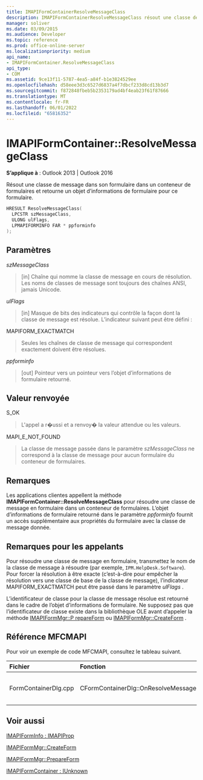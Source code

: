 ```yaml
---
title: IMAPIFormContainerResolveMessageClass
description: IMAPIFormContainerResolveMessageClass résout une classe de message dans son formulaire dans un conteneur de formulaires et retourne un objet d’informations de formulaire pour ce formulaire.
manager: soliver
ms.date: 03/09/2015
ms.audience: Developer
ms.topic: reference
ms.prod: office-online-server
ms.localizationpriority: medium
api_name:
- IMAPIFormContainer.ResolveMessageClass
api_type:
- COM
ms.assetid: 9ce13f11-5787-4ea5-a84f-b1e3824529ee
ms.openlocfilehash: d58eee3d3c6527d6837a4f7dbcf233d8cd13b3d7
ms.sourcegitcommit: f872848fbeb5b2353179ad4bf4eab23f61f87666
ms.translationtype: MT
ms.contentlocale: fr-FR
ms.lasthandoff: 06/01/2022
ms.locfileid: "65816352"
---
```

# <a name="imapiformcontainerresolvemessageclass"></a>IMAPIFormContainer::ResolveMessageClass

**S’applique à** : Outlook 2013 | Outlook 2016
  
Résout une classe de message dans son formulaire dans un conteneur de formulaires et retourne un objet d’informations de formulaire pour ce formulaire.
  
```cpp
HRESULT ResolveMessageClass(
  LPCSTR szMessageClass,
  ULONG ulFlags,
  LPMAPIFORMINFO FAR * ppforminfo
);
```

## <a name="parameters"></a>Paramètres

 _szMessageClass_
  
> [in] Chaîne qui nomme la classe de message en cours de résolution. Les noms de classes de message sont toujours des chaînes ANSI, jamais Unicode.

 _ulFlags_
  
> [in] Masque de bits des indicateurs qui contrôle la façon dont la classe de message est résolue. L’indicateur suivant peut être défini :

MAPIFORM_EXACTMATCH
  
> Seules les chaînes de classe de message qui correspondent exactement doivent être résolues.

 _ppforminfo_
  
> [out] Pointeur vers un pointeur vers l’objet d’informations de formulaire retourné.

## <a name="return-value"></a>Valeur renvoyée

S_OK
  
> L'appel a r�ussi et a renvoy� la valeur attendue ou les valeurs.

MAPI_E_NOT_FOUND
  
> La classe de message passée dans le paramètre _szMessageClass_ ne correspond à la classe de message pour aucun formulaire du conteneur de formulaires.

## <a name="remarks"></a>Remarques

Les applications clientes appellent la méthode **IMAPIFormContainer::ResolveMessageClass** pour résoudre une classe de message en formulaire dans un conteneur de formulaires. L’objet d’informations de formulaire retourné dans le paramètre _ppforminfo_ fournit un accès supplémentaire aux propriétés du formulaire avec la classe de message donnée.
  
## <a name="notes-to-callers"></a>Remarques pour les appelants

Pour résoudre une classe de message en formulaire, transmettez le nom de la classe de message à résoudre (par exemple, `IPM.HelpDesk.Software`). Pour forcer la résolution à être exacte (c’est-à-dire pour empêcher la résolution vers une classe de base de la classe de message), l’indicateur MAPIFORM_EXACTMATCH peut être passé dans le paramètre _ulFlags_ .
  
L’identificateur de classe pour la classe de message résolue est retourné dans le cadre de l’objet d’informations de formulaire. Ne supposez pas que l’identificateur de classe existe dans la bibliothèque OLE avant d’appeler la méthode [IMAPIFormMgr::P repareForm](imapiformmgr-prepareform.md) ou [IMAPIFormMgr::CreateForm](imapiformmgr-createform.md) .
  
## <a name="mfcmapi-reference"></a>Référence MFCMAPI

Pour voir un exemple de code MFCMAPI, consultez le tableau suivant.
  
|**Fichier**|**Fonction**|**Commentaire**|
|:-----|:-----|:-----|
|FormContainerDlg.cpp  <br/> |CFormContainerDlg::OnResolveMessageClass  <br/> |MFCMAPI utilise la méthode **IMAPIFormContainer::ResolveMessageClass** pour localiser un formulaire associé à une classe de message. |

## <a name="see-also"></a>Voir aussi

[IMAPIFormInfo : IMAPIProp](imapiforminfoimapiprop.md)
  
[IMAPIFormMgr::CreateForm](imapiformmgr-createform.md)
  
[IMAPIFormMgr::PrepareForm](imapiformmgr-prepareform.md)
  
[IMAPIFormContainer : IUnknown](imapiformcontaineriunknown.md)
